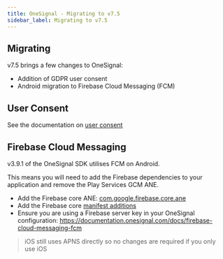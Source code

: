 ```yaml
---
title: OneSignal - Migrating to v7.5
sidebar_label: Migrating to v7.5
---
```


## Migrating

v7.5 brings a few changes to OneSignal:

- Addition of GDPR user consent
- Android migration to Firebase Cloud Messaging (FCM)



## User Consent

See the documentation on [user consent](../user-consent)



## Firebase Cloud Messaging

v3.9.1 of the OneSignal SDK utilises FCM on Android. 

This means you will need to add the Firebase dependencies to your application and remove the Play Services GCM ANE.


- Add the Firebase core ANE: [com.google.firebase.core.ane](https://github.com/distriqt/ANE-GooglePlayServices/raw/master/lib/com.google.firebase.core.ane)
- Add the Firebase core [manifest additions](onesignal.md#manifest-additions) 
- Ensure you are using a Firebase server key in your OneSignal configuration: https://documentation.onesignal.com/docs/firebase-cloud-messaging-fcm


>
> iOS still uses APNS directly so no changes are required if you only use iOS
>


